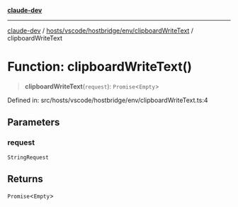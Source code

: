 [**claude-dev**](../../../../../../README.md)

***

[claude-dev](../../../../../../README.md) / [hosts/vscode/hostbridge/env/clipboardWriteText](../README.md) / clipboardWriteText

# Function: clipboardWriteText()

> **clipboardWriteText**(`request`): `Promise`\<`Empty`\>

Defined in: src/hosts/vscode/hostbridge/env/clipboardWriteText.ts:4

## Parameters

### request

`StringRequest`

## Returns

`Promise`\<`Empty`\>
